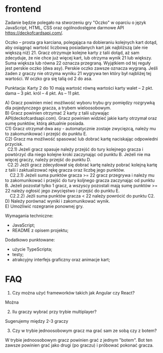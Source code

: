 # frontend

Zadanie będzie polegało na stworzeniu gry "Oczko" w oparciu o język JavaScript, HTML, CSS oraz ogólnodostępne darmowe API https://deckofcardsapi.com/.

Oczko – prosta gra karciana, polegająca na dobieraniu kolejnych kart dotąd, aby osiągnąć wartość liczbową posiadanych kart jak najbliższą (ale nie większą niż) 21.
Gracz otrzymuje kolejne karty z talii dotąd, aż sam zdecyduje, że nie chce już więcej kart, lub otrzyma wynik 21 lub większy.
Suma większa lub równa 22 oznacza przegraną. Wyjątkiem od tej reguły jest perskie oczko (dwa asy). Perskie oczko zawsze oznacza wygraną.
Jeśli żaden z graczy nie otrzyma wyniku 21 wygrywa ten który był najbliżej tej wartości. W oczko gra się talią od 2 do asa.

Punktacja:
Karty 2 do 10 mają wartość równą wartości karty
walet – 2 pkt.
dama – 3 pkt.
król – 4 pkt.
As – 11 pkt.

A) Gracz powinien mieć możliwość wyboru trybu gry pomiędzy rozgrywką dla pojedynczego gracza, a trybem wieloosobowym.\
B) Gracz powinien otrzymać 2 karty z talii używając API(deckofcardsapi.com). Gracz powinien widzieć jakie karty otrzymał oraz sumę punktów, którą aktualnie posiada.\
C1) Gracz otrzymał dwa asy - automatycznie zostaje zwycięzcą, należy mu to zakomunikować i przejść do punktu E.\
C2) Gracz ma możliwość spasować lub dobrać kartę naciskając odpowiedni przycisk.\
&nbsp;&nbsp;C2.1) Jeżeli gracz spasuje należy przejść do tury kolejnego gracza i powtórzyć dla niego kolejne kroki zaczynając od punktu B. Jeżeli nie ma więcej graczy, należy przejść do punktu D.\
&nbsp;&nbsp;C2.2) Jeżli gracz zdecydował się dobrać kartę należy pobrać kolejną kartę z talii i zaktualizować rękę gracza oraz liczbę jego punktów.\
&nbsp;&nbsp;&nbsp;&nbsp;C2.2.1) Jeżeli suma punktów gracza >= 22 gracz przegrywa i należy mu to zakomunikować i przejść do tury koljnego gracza zaczynając od punktu B. Jeżeli pozostał tylko 1 gracz, a wszyscy pozostali mają sumę punktów >= 22 należy ogłosić jego zwycięstwo i przejść do punktu E.\
&nbsp;&nbsp;&nbsp;&nbsp;C2.2.2) Jeżli suma punktów gracza < 22 należy powrócić do punktu C2.\
D) Należy porównać wyniki i zakomunikować wynik.\
E) Umożliwić rozegranie ponownej gry.

Wymagania techniczne:
- JavaScript;
- README z opisem projektu;

Dodatkowo punktowane:
- użycie TypeScripta;
- testy;
- atrakcyjny interfejs graficzny oraz animacje kart;

# FAQ


1. Czy można użyć frameworków takich jak Angular czy React?

Można


2. Ilu graczy wybrać przy trybie multiplayer?

Sugerujemy między 2-3 graczy

3. Czy w trybie jednoosobowym gracz ma grać sam ze sobą czy z botem?

W trybie jednoosobowym gracz powinien grać z jednym "botem". Bot ten zawsze powinien grać jako drugi (po graczu) i próbować pokonać gracza.

